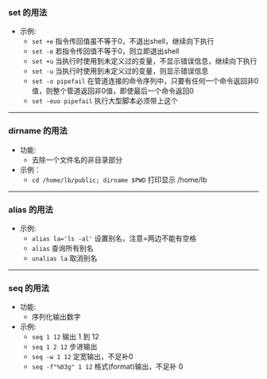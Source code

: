 

### set 的用法
- 示例:
    + `set +e`  指令传回值虽不等于0，不退出shell，继续向下执行
    + `set -e`  若指令传回值不等于0，则立即退出shell
    + `set +u`  当执行时使用到未定义过的变量，不显示错误信息，继续向下执行
    + `set -u`  当执行时使用到未定义过的变量，则显示错误信息
    + `set -o pipefail`     在管道连接的命令序列中，只要有任何一个命令返回非0值，则整个管道返回非0值，即使最后一个命令返回0
    + `set -euo pipefail`   执行大型脚本必须带上这个

----
### dirname 的用法
- 功能:
    + 去除一个文件名的非目录部分
- 示例：
    + `cd /home/lb/public; dirname $PWD`    打印显示 /home/lb

----
### alias 的用法
- 示例:
    + `alias la='ls -al'`       设置别名，注意=两边不能有空格
    + `alias`                   查询所有别名
    + `unalias la`              取消别名

----
### seq 的用法
- 功能:
    + 序列化输出数字
- 示例:
    + `seq 1 12`                输出 1 到 12
    + `seq 1 2 12`              步进输出
    + `seq -w 1 12`             定宽输出，不足补0
    + `seq -f"%03g" 1 12`       格式(format)输出，不足补 0
